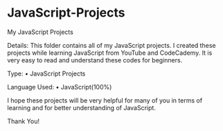 # JavaScript-Projects
My JavaScript Projects

Details:
This folder contains all of my JavaScript projects. I created these projects while learning JavaScript from YouTube and CodeCademy. It is very easy to read and understand these codes for beginners.

Type:
• JavaScript Projects

Language Used:
• JavaScript(100%)

I hope these projects will be very helpful for many of you in terms of learning and for better understanding of JavaScript.

Thank You!
